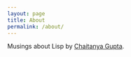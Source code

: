 ```yaml
---
layout: page
title: About
permalink: /about/
---
```


Musings about Lisp by [Chaitanya Gupta](http://chaitanyagupta.com/).
